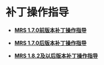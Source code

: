 # 补丁操作指导<a name="ZH-CN_TOPIC_0108967600"></a>

-   **[MRS 1.7.0前版本补丁操作指导](MRS-1-7-0前版本补丁操作指导.md)**  

-   **[MRS 1.7.0后版本补丁操作指导](MRS-1-7-0后版本补丁操作指导.md)**  

-   **[MRS 1.8.2及以后版本补丁操作指导](MRS-1-8-2及以后版本补丁操作指导.md)**  


